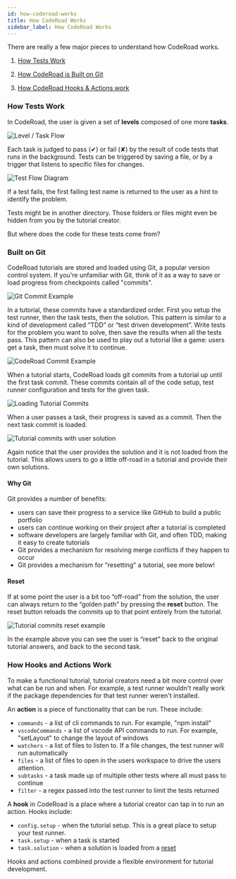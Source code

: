 ```yaml
---
id: how-coderoad-works
title: How CodeRoad Works
sidebar_label: How CodeRoad Works
---
```


There are really a few major pieces to understand how CodeRoad works.

1. [How Tests Work](#how-tests-work)

2. [How CodeRoad is Built on Git](#built-on-git)

3. [How CodeRoad Hooks & Actions work](#how-hooks-and-actions-work)

### How Tests Work

In CodeRoad, the user is given a set of **levels** composed of one more **tasks**.

![Level / Task Flow](https://raw.githubusercontent.com/coderoad/coderoad-vscode/docs/docs/images/level-task-flow.png)

Each task is judged to pass (✔) or fail (✘) by the result of code tests that runs in the background. Tests can be triggered by saving a file, or by a trigger that listens to specific files for changes.

![Test Flow Diagram](../https://raw.githubusercontent.com/coderoad/coderoad-vscode/docs/docs/images/test-flow-diagram.png)

If a test fails, the first failing test name is returned to the user as a hint to identify the problem.

Tests might be in another directory. Those folders or files might even be hidden from you by the tutorial creator.

But where does the code for these tests come from?

### Built on Git

CodeRoad tutorials are stored and loaded using Git, a popular version control system. If you're unfamiliar with Git, think of it as a way to save or load progress from checkpoints called "commits".

![Git Commit Example](../https://raw.githubusercontent.com/coderoad/coderoad-vscode/docs/docs/images/git-commit-example.png)

In a tutorial, these commits have a standardized order. First you setup the test runner, then the task tests, then the solution. This pattern is similar to a kind of development called “TDD” or “test driven development”. Write tests for the problem you want to solve, then save the results when all the tests pass. This pattern can also be used to play out a tutorial like a game: users get a task, then must solve it to continue.

![CodeRoad Commit Example](../https://raw.githubusercontent.com/coderoad/coderoad-vscode/docs/docs/images/coderoad-commit-example.png)

When a tutorial starts, CodeRoad loads git commits from a tutorial up until the first task commit. These commits contain all of the code setup, test runner configuration and tests for the given task.

![Loading Tutorial Commits](../https://raw.githubusercontent.com/coderoad/coderoad-vscode/docs/docs/images/loading-tutorial-commits.png)

When a user passes a task, their progress is saved as a commit. Then the next task commit is loaded.

![Tutorial commits with user solution](../https://raw.githubusercontent.com/coderoad/coderoad-vscode/docs/docs/images/tutorial-commits-user-solution.png)

Again notice that the user provides the solution and it is not loaded from the tutorial. This allows users to go a little off-road in a tutorial and provide their own solutions.

#### Why Git

Git provides a number of benefits:

- users can save their progress to a service like GitHub to build a public portfolio
- users can continue working on their project after a tutorial is completed
- software developers are largely familiar with Git, and often TDD, making it easy to create tutorials
- Git provides a mechanism for resolving merge conflicts if they happen to occur
- Git provides a mechanism for "resetting" a tutorial, see more below!

#### Reset

If at some point the user is a bit too “off-road” from the solution, the user can always return to the “golden path” by pressing the **reset** button. The reset button reloads the commits up to that point entirely from the tutorial.

![Tutorial commits reset example](../https://raw.githubusercontent.com/coderoad/coderoad-vscode/docs/docs/images/tutorial-commits-reset.png)

In the example above you can see the user is “reset” back to the original tutorial answers, and back to the second task.

### How Hooks and Actions Work

To make a functional tutorial, tutorial creators need a bit more control over what can be run and when. For example, a test runner wouldn't really work if the package dependencies for that test runner weren't installed.

An **action** is a piece of functionality that can be run. These include:

- `commands` - a list of cli commands to run. For example, "npm install"
- `vscodeCommands` - a list of vscode API commands to run. For example, "setLayout" to change the layout of windows
- `watchers` - a list of files to listen to. If a file changes, the test runner will run automatically
- `files` - a list of files to open in the users workspace to drive the users attention.
- `subtasks` - a task made up of multiple other tests where all must pass to continue
- `filter` - a regex passed into the test runner to limit the tests returned

A **hook** in CodeRoad is a place where a tutorial creator can tap in to run an action. Hooks include:

- `config.setup` - when the tutorial setup. This is a great place to setup your test runner.
- `task.setup` - when a task is started
- `task.solution` - when a solution is loaded from a [reset](#reset)

Hooks and actions combined provide a flexible environment for tutorial development.
